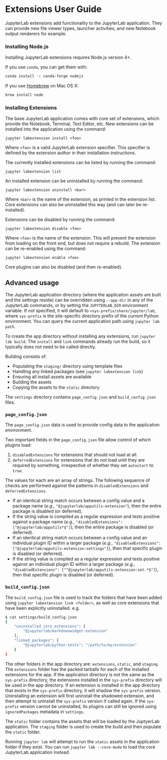# Extensions User Guide

JupyterLab extensions add functionality to the JupyterLab application.
They can provide new file viewer types, launcher activities, and new Notebook
output renderers for example.

### Installing Node.js

Installing JupyterLab extensions requires Node.js version 4+.

If you use ``conda``, you can get them with:

```bash
conda install -c conda-forge nodejs
```

If you use [Homebrew](http://brew.sh/) on Mac OS X:

```bash
brew install node
```

### Installing Extensions

The base JupyterLab application comes with core set of extensions, which
provide the Notebook, Terminal, Text Editor, etc.  New extensions can be
installed into the application using the command:

```
jupyter labextension install <foo>
```

Where `<foo>` is a valid JupyterLab extension specifier.  This specifier
is defined by the extension author in their installation instructions.

The currently installed extensions can be listed by running the command:

```
jupyter labextension list
```

An installed extension can be uninstalled by running the command:

```
jupyter labextension uninstall <bar>
```

Where `<bar>` is the name of the extension, as printed in the extension
list.  Core extensions can also be uninstalled this way (and can later be
re-installed).

Extensions can be disabled by running the command:

```
jupyter labextension disable <foo>
```

Where `<foo>` is the name of the extension.  This will prevent the
extension from loading on the front end, but does not require a rebuild.
The extension can be re-enabled using the command:

```
jupyter labextension enable <foo>
```

Core plugins can also be disabled (and then re-enabled).


## Advanced usage

The JupyterLab application directory (where the application assets are
built and the settings reside) can be overridden using `--app-dir` in
any of the JupyterLab commands, or by setting the `JUPYTERLAB_DIR` environment
variable.  If not specified, it will default to
`<sys-prefix/share/jupyter/lab`, where `sys-prefix` is the
site-specific directory prefix of the current Python environment.  You can
query the current application path using `jupyter lab path`.

To create the app directory without installing any extensions, run `jupyter lab build`.
The `install` and `link` commands already run the build, so it typically
does not need to be called directly.

Building consists of:

- Populating the `staging/` directory using template files
- Handling any linked packages (see `jupyter labextension link`)
- Ensuring all install assets are available
- Building the assets
- Copying the assets to the `static` directory

The `settings` directory contains `page_config.json` and `build_config.json`
files.

### `page_config.json`

The `page_config.json` data is used to provide config data to the application
environment.

Two important fields in the `page_config.json` file allow control of which plugins load:

1. `disabledExtensions` for extensions that should not load at all.
2. `deferredExtensions` for extensions that do not load until they are required
by something, irrespective of whether they set `autostart` to `true`.

The values for each are an array of strings. The following sequence of checks are performed against the patterns in `disabledExtensions` and `deferredExtensions`.

* If an identical string match occurs between a config value and a package name (*e.g.*, `"@jupyterlab/apputils-extension"`), then the entire package is disabled (or deferred).
* If the string value is compiled as a regular expression and tests positive against a package name (*e.g.*, `"disabledExtensions": ["@jupyterlab/apputils*$"]`), then the entire package is disabled (or deferred).
* If an identical string match occurs between a config value and an individual plugin ID within a larger package (*e.g.*, `"disabledExtensions": ["@jupyterlab/apputils-extension:settings"]`), then that specific plugin is disabled (or deferred).
* If the string value is compiled as a regular expression and tests positive against an individual plugin ID within a larger package (*e.g.*, `"disabledExtensions": ["^@jupyterlab/apputils-extension:set.*$"]`), then that specific plugin is disabled (or deferred).

### `build_config.json`

The `build_config.json` file is used to track the folders that have been
added using `jupyter labextension link <folder>`, as well as core extensions
that have been explicitly uninstalled.  e.g.

```bash
$ cat settings/build_config.json
{
    "uninstalled_core_extensions": [
        "@jupyterlab/markdownwidget-extension"
    ],
    "linked_packages": {
        "@jupyterlab/python-tests": "/path/to/my/extension"
    }
}
```

The other folders in the app directory are: `extensions`, `static`, and
`staging`.  The `extensions` folder has the packed tarballs for each of the
installed extensions for the app.  If the application directory is not the same
as the `sys-prefix` directory, the extensions installed in the `sys-prefix`
directory will be used in the app directory.  If an extension is installed in
the app directory that exists in the `sys-prefix` directory, it will shadow
the `sys-prefix` version.  Uninstalling an extension will first uninstall the
shadowed extension, and then attempt to uninstall the `sys-prefix` version
if called again.  If the `sys-prefix` version cannot be uninstalled, its
plugins can still be ignored using `ignoredPackages` metadata in `settings`.

The `static` folder contains the assets that will be loaded by the JuptyerLab
application.  The `staging` folder is used to create the build and then
populate the `static` folder.

Running `jupyter lab` will attempt to run the `static` assets in the
application folder if they exist.  You can run `jupyter lab --core-mode`
to load the core JupyterLab application instead.

